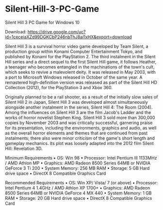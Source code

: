 # Silent-Hill-3-PC-Game
Silent Hill 3 PC Game for Windows 10

Download: https://drive.google.com/uc?id=1ceceiaXZd99DGKCbP246nbThJ8al1xHX&export=download

Silent Hill 3 is a survival horror video game developed by Team Silent, a production group within Konami Computer Entertainment Tokyo, and published by Konami for the PlayStation 2. The third instalment in the Silent Hill series and a direct sequel to the first Silent Hill game, it follows Heather, a teenager who becomes entangled in the machinations of the town's cult, which seeks to revive a malevolent deity. It was released in May 2003, with a port to Microsoft Windows released in October of the same year. A remastered high-definition version was released as part of the Silent Hill HD Collection (2012), for the PlayStation 3 and Xbox 360.

Originally planned to be a rail shooter, as a result of the initially slow sales of Silent Hill 2 in Japan, Silent Hill 3 was developed almost simultaneously alongside another instalment in the series, Silent Hill 4: The Room (2004). Among the influences on Silent Hill 3 are the film Jacob's Ladder and the works of horror novelist Stephen King. Silent Hill 3 sold more than 300,000 copies by November 2003 and was critically successful, garnering praise for its presentation, including the environments, graphics and audio, as well as the overall horror elements and themes that are continued from past instalments; there also were minor criticism of the game's short length and gameplay mechanics. Its plot was loosely adapted into the 2012 film Silent Hill: Revelation 3D.

Minimum Requirements 
•	OS: Win 98
•	Processor: Intel Pentium III 1133MHz / AMD Athlon MP 
•	Graphics: AMD Radeon 8500 Series 64MB or NVIDIA GeForce 3 Ti 200 
•	System Memory: 256 MB RAM 
•	Storage: 5 GB Hard drive space 
•	DirectX 8 Compatible Graphics Card
 
Recommended Requirements 
•	OS: Win XP/ Vista/ 7 (or above)
•	Processor: Intel Pentium 4 1.4GHz / AMD Athlon XP 1700+ 
•	Graphics: AMD Radeon 8500 Series 64MB or NVIDIA GeForce 4 MX 440 
•	System Memory: 1 GB RAM 
•	Storage: 20 GB Hard drive space 
•	DirectX 8 Compatible Graphics Card
